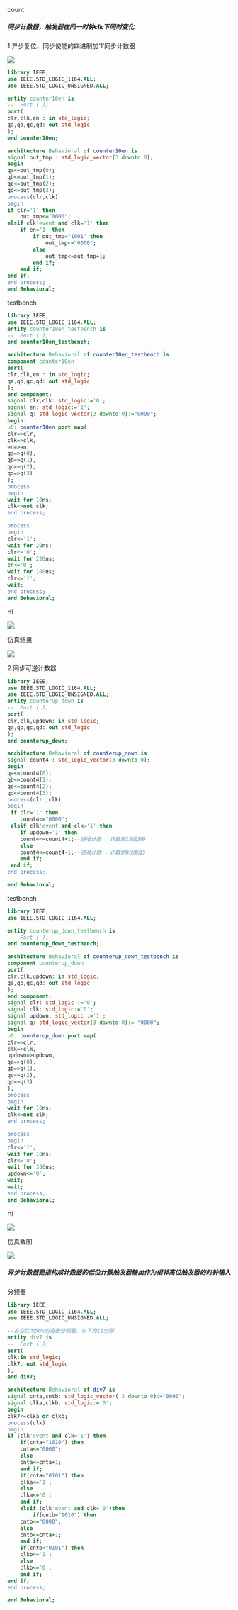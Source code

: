 count

##### 同步计数器，触发器在同一时钟clk下同时变化

1.异步复位、同步使能的四进制加‘1’同步计数器

![](https://cdn.jsdelivr.net/gh/oscarzqf/typoraPictures/qq_pic_merged_1664716701820.jpg)

```vhdl
library IEEE;
use IEEE.STD_LOGIC_1164.ALL;
use IEEE.STD_LOGIC_UNSIGNED.ALL;

entity counter10en is
--  Port ( );
port(
clr,clk,en : in std_logic;
qa,qb,qc,qd: out std_logic
);
end counter10en;

architecture Behavioral of counter10en is
signal out_tmp : std_logic_vector(3 downto 0);
begin
qa<=out_tmp(0);
qb<=out_tmp(1);
qc<=out_tmp(2);
qd<=out_tmp(3);
process(clr,clk)
begin
if clr='1' then
    out_tmp<="0000";
elsif clk'event and clk='1' then
    if en='1' then
        if out_tmp="1001" then
            out_tmp<="0000";
        else 
            out_tmp<=out_tmp+1;
        end if;
    end if;
end if;
end process;
end Behavioral;
```

testbench

```vhdl
library IEEE;
use IEEE.STD_LOGIC_1164.ALL;
entity counter10en_testbench is
--  Port ( );
end counter10en_testbench;

architecture Behavioral of counter10en_testbench is
component counter10en
port(
clr,clk,en : in std_logic;
qa,qb,qc,qd: out std_logic
);
end component;
signal clr,clk: std_logic:='0';
signal en: std_logic:='1';
signal q: std_logic_vector(3 downto 0):="0000";
begin
u0: counter10en port map(
clr=>clr,
clk=>clk,
en=>en,
qa=>q(0),
qb=>q(1),
qc=>q(2),
qd=>q(3)
);
process
begin
wait for 10ns;
clk<=not clk;
end process;

process
begin
clr<='1';
wait for 20ns;
clr<='0';
wait for 220ns;
en<='0';
wait for 100ns;
clr<='1';
wait;
end process;
end Behavioral;
```

rtl

![](https://cdn.jsdelivr.net/gh/oscarzqf/typoraPictures/20221002211553.png)

仿真结果

![](https://cdn.jsdelivr.net/gh/oscarzqf/typoraPictures/20221002211204.png)



2.同步可逆计数器

```vhdl
library IEEE;
use IEEE.STD_LOGIC_1164.ALL;
use IEEE.STD_LOGIC_UNSIGNED.ALL;
entity counterup_down is
--  Port ( );
port(
clr,clk,updown: in std_logic;
qa,qb,qc,qd: out std_logic
);
end counterup_down;

architecture Behavioral of counterup_down is
signal count4 : std_logic_vector(3 downto 0);
begin
qa<=count4(0);
qb<=count4(1);
qc<=count4(2);
qd<=count4(3);
process(clr ,clk)
begin
 if clr='1' then
    count4<="0000";
 elsif clk'event and clk='1' then
    if updown='1' then
    count4<=count4+1;--递增计数 ，计数到15回到0
    else 
    count4<=count4-1;--递减计数 ，计数到0回到15
    end if;
 end if;
end process;

end Behavioral;
```

testbench

```vhdl
library IEEE;
use IEEE.STD_LOGIC_1164.ALL;

entity counterup_down_testbench is
--  Port ( );
end counterup_down_testbench;

architecture Behavioral of counterup_down_testbench is
component counterup_down
port(
clr,clk,updown: in std_logic;
qa,qb,qc,qd: out std_logic
);
end component;
signal clr: std_logic :='0';
signal clk: std_logic:='0';
signal updown: std_logic :='1';
signal q: std_logic_vector(3 downto 0):= "0000";
begin
u0: counterup_down port map(
clr=>clr,
clk=>clk,
updown=>updown,
qa=>q(0),
qb=>q(1),
qc=>q(2),
qd=>q(3)
);
process
begin
wait for 10ns;
clk<=not clk;
end process;

process
begin
clr<='1';
wait for 10ns;
clr<='0';
wait for 350ns;
updown<='0';
wait;
wait;
end process;
end Behavioral;
```

rtl

![](https://cdn.jsdelivr.net/gh/oscarzqf/typoraPictures/20221002215026.png)

仿真截图

![](https://cdn.jsdelivr.net/gh/oscarzqf/typoraPictures/20221002214947.png)



##### 异步计数器是指构成计数器的低位计数触发器输出作为相邻高位触发器的时钟输入





分频器

```vhdl
library IEEE;
use IEEE.STD_LOGIC_1164.ALL;
use IEEE.STD_LOGIC_UNSIGNED.ALL;

--占空比为50%的奇数分频器，以下为11分频
entity div7 is
--  Port ( );
port(
clk:in std_logic;
clk7: out std_logic
);
end div7;

architecture Behavioral of div7 is
signal cnta,cntb: std_logic_vector( 3 downto 0):="0000";
signal clka,clkb: std_logic:='0';
begin
clk7<=clka or clkb;
process(clk)
begin
if (clk'event and clk='1') then
    if(cnta="1010") then
    cnta<="0000";
    else
    cnta<=cnta+1;
    end if;
    if(cnta<"0101") then
    clka<='1';
    else
    clka<='0';
    end if;
    elsif (clk'event and clk='0')then
        if(cntb="1010") then
    cntb<="0000";
    else
    cntb<=cnta+1;
    end if;
    if(cntb<"0101") then
    clkb<='1';
    else
    clkb<='0';
    end if;
end if;    
end process;

end Behavioral;
```



